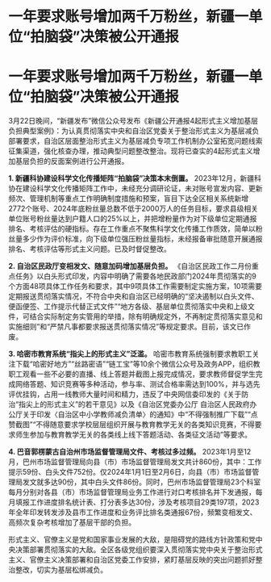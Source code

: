 # 一年要求账号增加两千万粉丝，新疆一单位“拍脑袋”决策被公开通报

# 一年要求账号增加两千万粉丝，新疆一单位“拍脑袋”决策被公开通报

3月22日晚间，“新疆发布”微信公众号发布《新疆公开通报4起形式主义增加基层负担典型案例》：为认真贯彻落实中央和自治区党委关于整治形式主义为基层减负部署要求，自治区层面整治形式主义为基层减负专项工作机制办公室拓宽问题线索征集渠道，强化核查办理，推动典型问题整改整治。现将已查实的4起形式主义增加基层负担的反面案例进行公开通报。

**1\. 新疆科协建设科学文化传播矩阵“拍脑袋”决策本末倒置。**
2023年12月，新疆科协在建设科学文化传播矩阵工作中，未经充分调研论证，未对账号宣发内容、更新频次、管理机制等重点工作明确制度措施和预案，盲目下达全区相关系统新增2772个账号、2024年底粉丝量总数不低于2000万人的任务目标，要求县级相关单位账号粉丝量达到户籍人口的25%以上，并把增粉量作为对下级单位定期通报排名、考核评估的硬指标。存在工作重点不聚焦科学文化传播工作质效，简单以粉丝量多少作为评价标准，向下级单位强压粉丝量指标，未经报备审批随意开展通报排名、考核评估等形式主义问题。已及时督促整改。

**2\. 自治区民政厅变相发文、随意加码增加基层负担。**
《自治区民政工作二月份重点任务》以白头形式印发，内容中明确了需要各地民政部门2024年贯彻落实的9个方面48项具体工作任务和要求，其中9项具体工作需要制定实施方案，10项需要定期报送贯彻落实情况，不符合中央和自治区已经明确的“坚决遏制以白头文件、便函便签、工作提示代替正式文件”“地方各级、基层单位贯彻落实中央和上级文件，可结合实际制定务实管用的举措，除有明确规定外，不再制定贯彻落实意见和实施细则”和“严禁凡事都要求报送贯彻落实情况”等规定要求。目前，该文已作废。

**3\. 哈密市教育系统“指尖上的形式主义”泛滥。**
哈密市教育系统强制要求教职工关注下载“哈密好地方”“丝路密语”“链工宝”等10余个微信公众号及政务APP，组织教职工观看一些不必要的直播、线上答题并截图上报完成情况，要求教师督促学生完成网络答题、知识竞赛等多种活动，参与率、测试合格率需达到100%，并与选先评优挂钩，占用一线教师大量时间和精力，违反了中央网信委印发的《关于防治“指尖上的形式主义”的若干意见》以及《自治区党委办公厅
自治区人民政府办公厅关于印发〈自治区中小学教师减负清单〉的通知》中“不得强制推广下载”“点赞截图”“不得随意要求学校层层组织开展与教育教学无关的各类知识竞赛，不得要求师生参加与教育教学无关的各类线上线下答题活动、各类征文活动”等要求。

**4\. 巴音郭楞蒙古自治州市场监督管理局文件、考核过多过频。**
2023年1月至12月，巴州市场监督管理局向县（市）市场监督管理局发文共计860份，其中：工作提示59份、白头文件752份。仅2024年1月1日至2月6日，向县（市）市场监督管理局发文就多达90份，其中白头文件86份。同时，巴州市场监督管理局23个科室每月分别对各县（市）市场监督管理局业务工作进行对口考核排名并下发通报，每月填报工作进度排名统计表、打分表多达30份，涉及考核项目29类197项，2023年全年印发转发涉及县市工作进度和业务评比排名类通报67份，频繁变相发文、高频次复杂考核增加了基层干部的负担。

形式主义、官僚主义是党和国家事业发展的大敌，是阻碍党的路线方针政策和党中央决策部署贯彻落实的大敌。全区各级党组织要深入贯彻落实党中央关于整治形式主义、官僚主义决策部署和自治区党委工作安排，紧盯基层反映的突出问题抓好整治整改，切实为基层松绑减负。

